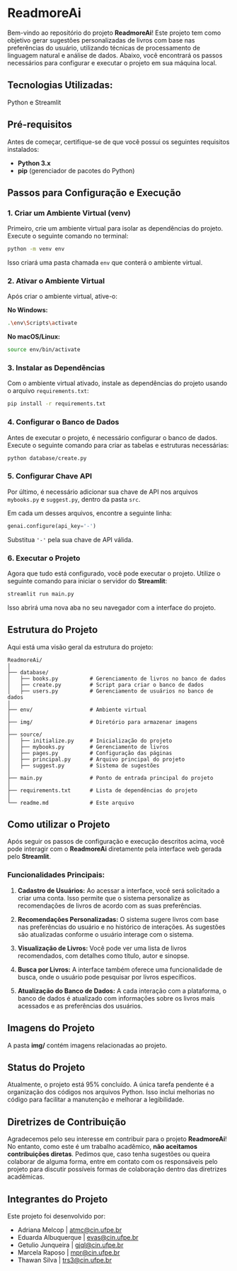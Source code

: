 # ReadmoreAi

Bem-vindo ao repositório do projeto **ReadmoreAi**! Este projeto tem como objetivo gerar sugestões personalizadas de livros com base nas preferências do usuário, utilizando técnicas de processamento de linguagem natural e análise de dados. Abaixo, você encontrará os passos necessários para configurar e executar o projeto em sua máquina local.

## Tecnologias Utilizadas:
Python e Streamlit

## Pré-requisitos

Antes de começar, certifique-se de que você possui os seguintes requisitos instalados:

- **Python 3.x**
- **pip** (gerenciador de pacotes do Python)

## Passos para Configuração e Execução

### 1. Criar um Ambiente Virtual (venv)

Primeiro, crie um ambiente virtual para isolar as dependências do projeto. Execute o seguinte comando no terminal:

```bash
python -m venv env
```

Isso criará uma pasta chamada `env` que conterá o ambiente virtual.

### 2. Ativar o Ambiente Virtual

Após criar o ambiente virtual, ative-o:

**No Windows:**

```bash
.\env\Scripts\activate
```

**No macOS/Linux:**

```bash
source env/bin/activate
```

### 3. Instalar as Dependências

Com o ambiente virtual ativado, instale as dependências do projeto usando o arquivo `requirements.txt`:

```bash
pip install -r requirements.txt
```

### 4. Configurar o Banco de Dados

Antes de executar o projeto, é necessário configurar o banco de dados. Execute o seguinte comando para criar as tabelas e estruturas necessárias:

```bash
python database/create.py
```

### 5. Configurar Chave API

Por último, é necessário adicionar sua chave de API nos arquivos `mybooks.py` e `suggest.py`, dentro da pasta `src`.

Em cada um desses arquivos, encontre a seguinte linha:

```python
genai.configure(api_key='-')
```

Substitua `'-'` pela sua chave de API válida.

### 6. Executar o Projeto

Agora que tudo está configurado, você pode executar o projeto. Utilize o seguinte comando para iniciar o servidor do **Streamlit**:

```bash
streamlit run main.py
```

Isso abrirá uma nova aba no seu navegador com a interface do projeto.

## Estrutura do Projeto

Aqui está uma visão geral da estrutura do projeto:

```
ReadmoreAi/
│
├── database/
│   ├── books.py          # Gerenciamento de livros no banco de dados
│   ├── create.py         # Script para criar o banco de dados
│   ├── users.py          # Gerenciamento de usuários no banco de dados
│
├── env/                  # Ambiente virtual
│
├── img/                  # Diretório para armazenar imagens
│
├── source/
│   ├── initialize.py     # Inicialização do projeto
│   ├── mybooks.py        # Gerenciamento de livros
│   ├── pages.py          # Configuração das páginas
│   ├── principal.py      # Arquivo principal do projeto
│   ├── suggest.py        # Sistema de sugestões
│
├── main.py               # Ponto de entrada principal do projeto
│
├── requirements.txt      # Lista de dependências do projeto
│
└── readme.md             # Este arquivo
```

## Como utilizar o Projeto

Após seguir os passos de configuração e execução descritos acima, você pode interagir com o **ReadmoreAi** diretamente pela interface web gerada pelo **Streamlit**.


### Funcionalidades Principais:
1. **Cadastro de Usuários:** Ao acessar a interface, você será solicitado a criar uma conta. Isso permite que o sistema personalize as recomendações de livros de acordo com as suas preferências.
   
2. **Recomendações Personalizadas:** O sistema sugere livros com base nas preferências do usuário e no histórico de interações. As sugestões são atualizadas conforme o usuário interage com o sistema.
   
3. **Visualização de Livros:** Você pode ver uma lista de livros recomendados, com detalhes como título, autor e sinopse.

4. **Busca por Livros:** A interface também oferece uma funcionalidade de busca, onde o usuário pode pesquisar por livros específicos.

5. **Atualização do Banco de Dados:** A cada interação com a plataforma, o banco de dados é atualizado com informações sobre os livros mais acessados e as preferências dos usuários.


## Imagens do Projeto

A pasta **img/** contém imagens relacionadas ao projeto.


## Status do Projeto

Atualmente, o projeto está 95% concluído. A única tarefa pendente é a organização dos códigos nos arquivos Python. Isso inclui melhorias no código para facilitar a manutenção e melhorar a legibilidade.

## Diretrizes de Contribuição

Agradecemos pelo seu interesse em contribuir para o projeto **ReadmoreAi**! No entanto, como este é um trabalho acadêmico, **não aceitamos contribuições diretas**. Pedimos que, caso tenha sugestões ou queira colaborar de alguma forma, entre em contato com os responsáveis pelo projeto para discutir possíveis formas de colaboração dentro das diretrizes acadêmicas.

## Integrantes do Projeto

Este projeto foi desenvolvido por:

- Adriana Melcop | atmc@cin.ufpe.br
- Eduarda Albuquerque | evas@cin.ufpe.br
- Getulio Junqueira | gjql@cin.ufpe.br
- Marcela Raposo | mpr@cin.ufpe.br
- Thawan Silva | trs3@cin.ufpe.br
